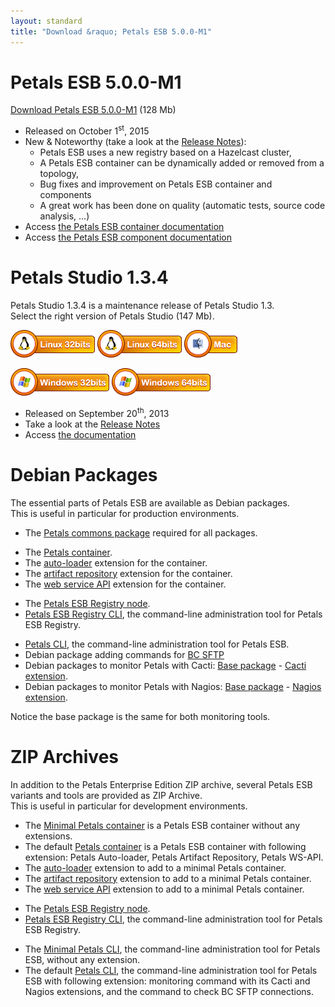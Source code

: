 ```yaml
---
layout: standard
title: "Download &raquo; Petals ESB 5.0.0-M1"
--- 
```


# Petals ESB 5.0.0-M1

[Download Petals ESB 5.0.0-M1](http://repository.ow2.org/nexus/content/repositories/public/org/ow2/petals/petals-esb-enterprise-edition/5.0.0-M1/petals-esb-enterprise-edition-5.0.0-M1.zip "Petals ESB 5.0.0-M1") (128 Mb)

- Released on October 1<sup>st</sup>, 2015
- New & Noteworthy (take a look at the [Release Notes](https://jira.petalslink.com/secure/IssueNavigator.jspa?mode=hide&requestId=10252)):
  - Petals ESB uses a new registry based on a Hazelcast cluster,
  - A Petals ESB container can be dynamically added or removed from a topology,
  - Bug fixes and improvement on Petals ESB container and components
  - A great work has been done on quality (automatic tests, source code analysis, ...)
- Access [the Petals ESB container documentation](https://doc.petalslink.com/display/petalsesbsnapshot/Petals+ESB+5.0.0-SNAPSHOT)
- Access [the Petals ESB component documentation](https://doc.petalslink.com/display/petalscomponents/Petals+Components)

# Petals Studio 1.3.4

Petals Studio 1.3.4 is a maintenance release of Petals Studio 1.3.  
Select the right version of Petals Studio (147 Mb).

<a href="http://download.petalslink.com/petals-studio/Petals-Studio--1.3.4--linux.gtk.x86.zip"><img alt="Linux x32" src="images/linux_32.png" /></a> 
<a href="http://download.petalslink.com/petals-studio/Petals-Studio--1.3.4--linux.gtk.x86_64.zip"><img alt="Linux x64" src="images/linux_64.png" /></a>
<a href="http://download.petalslink.com/petals-studio/Petals-Studio--1.3.4--macosx.cocoa.x86_64.zip"><img alt="MacOS" src="images/mac.png" /></a><br />  

<a href="http://download.petalslink.com/petals-studio/Petals-Studio--1.3.4--win32.win32.x86.zip"><img alt="Windows x32" src="images/windows_32.png"/></a>
<a href="http://download.petalslink.com/petals-studio/Petals-Studio--1.3.4--win32.win32.x86_64.zip"><img alt="Windows x64" src="images/windows_64.png"/></a>

- Released on September 20<sup>th</sup>, 2013
- Take a look at the [Release Notes](https://jira.petalslink.com/secure/ReleaseNote.jspa?projectId=10070&version=10402)
- Access [the documentation](https://doc.petalslink.com/display/petalsstudio13/Petals+Studio+1.3)

# Debian Packages

The essential parts of Petals ESB are available as Debian packages.  
This is useful in particular for production environments.

- The [Petals commons package](http://repository.ow2.org/nexus/content/groups/public/org/ow2/petals/petals-commons-deb/1.0/petals-commons-deb-1.0.deb) required for all packages.

<!-- -->

- The [Petals container](http://repository.ow2.org/nexus/content/groups/public/org/ow2/petals/petals-esb-default-deb/5.0.0-1.0/petals-esb-default-deb-5.0.0-1.0.deb).
- The [auto-loader](http://repository.ow2.org/nexus/content/groups/public/org/ow2/petals/petals-autoloader-deb/1.0.1-1.0/petals-autoloader-deb-1.0.1-1.0.deb) extension for the container.
- The [artifact repository](http://repository.ow2.org/nexus/content/groups/public/org/ow2/petals/petals-artifactrepository-deb/1.0.1-1.0/petals-artifactrepository-deb-1.0.1-1.0.deb) extension for the container.
- The [web service API](http://repository.ow2.org/nexus/content/groups/public/org/ow2/petals/petals-ws-api-deb/1.0.1-1.0/petals-ws-api-deb-1.0.1-1.0.deb) extension for the container.

<!-- -->

- The [Petals ESB Registry node](http://repository.ow2.org/nexus/content/groups/public/org/ow2/petals/petals-registry-overlay-deb/1.0.0-1.0/petals-registry-overlay-deb-1.0.0-1.0.deb).
- [Petals ESB Registry CLI](http://repository.ow2.org/nexus/content/groups/public/org/ow2/petals/petals-registry-cli-deb/1.0.0-1.0/petals-registry-cli-deb-1.0.0-1.0.deb), the command-line administration tool for Petals ESB Registry.

<!-- -->

- [Petals CLI](http://repository.ow2.org/nexus/content/groups/public/org/ow2/petals/petals-cli-distrib-deb/2.2.0-1.0/petals-cli-distrib-deb-2.2.0-1.0.deb), the command-line administration tool for Petals ESB.
- Debian package adding commands for [BC SFTP](http://repository.ow2.org/nexus/content/repositories/public/org/ow2/petals/petals-cli-bc-sftp/1.0.1/petals-cli-bc-sftp-1.0.1.deb)
- Debian packages to monitor Petals with Cacti: 
[Base package](http://repository.ow2.org/nexus/content/groups/public/org/ow2/petals/petals-cli-cmd-monitoring-deb/1.0.2-1.0/petals-cli-cmd-monitoring-deb-1.0.2-1.0.deb) - 
[Cacti extension](http://repository.ow2.org/nexus/content/groups/public/org/ow2/petals/petals-cli-cmd-monitoring-mo-cacti-deb/1.0.1-1.0/petals-cli-cmd-monitoring-mo-cacti-deb-1.0.1-1.0.deb).
- Debian packages to monitor Petals with Nagios: 
[Base package](http://repository.ow2.org/nexus/content/groups/public/org/ow2/petals/petals-cli-cmd-monitoring-deb/1.0.2-1.0/petals-cli-cmd-monitoring-deb-1.0.2-1.0.deb) - 
[Nagios extension](http://repository.ow2.org/nexus/content/groups/public/org/ow2/petals/petals-cli-cmd-monitoring-so-nagios-deb/1.0.1-1.0/petals-cli-cmd-monitoring-so-nagios-deb-1.0.1-1.0.deb).

Notice the base package is the same for both monitoring tools.

# ZIP Archives

In addition to the Petals Enterprise Edition ZIP archive, several Petals ESB variants and tools are provided as ZIP Archive.  
This is useful in particular for development environments.

- The [Minimal Petals container](http://repository.ow2.org/nexus/content/repositories/public/org/ow2/petals/petals-esb-minimal-zip/5.0.0/petals-esb-minimal-zip-5.0.0.zip) is a Petals ESB container without any extensions.
- The default [Petals container](http://repository.ow2.org/nexus/content/repositories/public/org/ow2/petals/petals-esb-default-zip/5.0.0/petals-esb-default-zip-5.0.0.zip) is a Petals ESB container with following extension: Petals Auto-loader, Petals Artifact Repository, Petals WS-API.
- The [auto-loader](http://repository.ow2.org/nexus/content/repositories/public/org/ow2/petals/petals-autoloader-zip/1.0.1-1.0/petals-autoloader-zip-1.0.1-1.0.zip) extension to add to a minimal Petals container.
- The [artifact repository](http://repository.ow2.org/nexus/content/repositories/public/org/ow2/petals/petals-artifactrepository-zip/1.0.1-1.0/petals-artifactrepository-zip-1.0.1-1.0.zip) extension to add to a minimal Petals container.
- The [web service API](http://repository.ow2.org/nexus/content/repositories/public/org/ow2/petals/petals-ws-api-zip/1.0.1-1.0/petals-ws-api-zip-1.0.1-1.0.zip) extension to add to a minimal Petals container.

<!-- -->

- The [Petals ESB Registry node](http://repository.ow2.org/nexus/content/repositories/public/org/ow2/petals/petals-registry-overlay-zip/1.0.0-1.0/petals-registry-overlay-zip-1.0.0-1.0.zip).
- [Petals ESB Registry CLI](http://repository.ow2.org/nexus/content/repositories/public/org/ow2/petals/petals-registry-cli-zip/1.0.0-1.0/petals-registry-cli-zip-1.0.0-1.0.zip), the command-line administration tool for Petals ESB Registry.

<!-- -->

- The [Minimal Petals CLI](http://repository.ow2.org/nexus/content/repositories/public/org/ow2/petals/petals-cli/2.2.0/petals-cli-2.2.0.zip), the command-line administration tool for Petals ESB, without any extension.
- The default [Petals CLI](http://repository.ow2.org/nexus/content/repositories/public/org/ow2/petals/petals-cli-distrib-zip/2.2.0-1.0/petals-cli-distrib-zip-2.2.0-1.0.zip), the command-line administration tool for Petals ESB with following extension: monitoring command with its Cacti and Nagios extensions, and the command to check BC SFTP connections.
